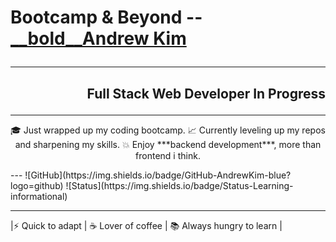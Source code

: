 # Bootcamp & Beyond -- [__bold__Andrew Kim](https://github.com/)</p>
---
## <p align="right">Full Stack Web Developer In Progress</p>
---

<p align="center">🎓 Just wrapped up my coding bootcamp.    
📈 Currently leveling up my repos and sharpening my skills.  
💥 Enjoy ***backend development***, more than frontend i think.
</p>
---
![GitHub](https://img.shields.io/badge/GitHub-AndrewKim-blue?logo=github)
![Status](https://img.shields.io/badge/Status-Learning-informational)


---

 |⚡ Quick to adapt | ☕ Lover of coffee | 📚 Always hungry to learn |


